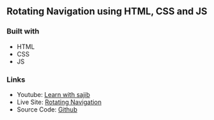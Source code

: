 ## Rotating Navigation using HTML, CSS and JS

### Built with

- HTML
- CSS
- JS

### Links

- Youtube: [Learn with sajib](https://www.youtube.com/channel/UCDA_vA_38scUAk1UIuDpJmw)
- Live Site: [Rotating Navigation](https://github.com/arifulsajib/rotating-navigation)
- Source Code: [Github](https://github.com/arifulsajib/rotating-navigation)
